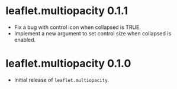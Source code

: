 # leaflet.multiopacity 0.1.1

* Fix a bug with control icon when collapsed is TRUE.
* Implement a new argument to set control size when collapsed is enabled.

# leaflet.multiopacity 0.1.0

* Initial release of `leaflet.multiopacity`.
